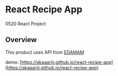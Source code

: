 # React Recipe App

0520 React Project

## Overview

This product uses API from [EDAMAM](https://www.edamam.com)

demo: [https://akaaariii.github.io/react-recipe-app](https://akaaariii.github.io/react-recipe-app)
